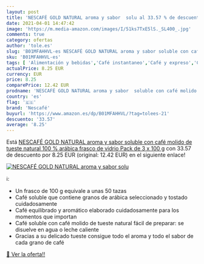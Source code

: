 ```yaml
---
layout: post
title: 'NESCAFÉ GOLD NATURAL aroma y sabor  solu al 33.57 % de descuento'
date: 2021-04-01 14:47:42
image: 'https://m.media-amazon.com/images/I/51ks7TxE5lS._SL400_.jpg'
comments: true
category: ofertas
author: 'tole.es'
slug: 'B01MFAHHVL-es NESCAFÉ GOLD NATURAL aroma y sabor soluble con café molido...'
sku: 'B01MFAHHVL-es'
tags: [ 'Alimentación y bebidas','Café instantaneo','Café y expreso','Café, té y bebidas','café','nescafé', ]
actualPrice: 8.25 EUR
currency: EUR
price: 8.25
comparePrice: 12.42 EUR
prodname: 'NESCAFÉ GOLD NATURAL aroma y sabor  soluble con café molido de tueste natural 100 % arábica  frasco de vidrio  Pack de 3 x 100 g'
country: 'es'
flag: '🇪🇸'
brand: 'Nescafé'
buyurl: 'https://www.amazon.es/dp/B01MFAHHVL/?tag=tolees-21'
descuento: '33.57'
average: '8.25'
---
```


Está [NESCAFÉ GOLD NATURAL aroma y sabor  soluble con café molido de tueste natural 100 % arábica  frasco de vidrio  Pack de 3 x 100 g](https://www.amazon.es/dp/B01MFAHHVL/?tag=tolees-21) con 33.57 de descuento por 8.25 EUR (original: 12.42 EUR) en el siguiente enlace!

[![NESCAFÉ GOLD NATURAL aroma y sabor  solu](https://m.media-amazon.com/images/I/51ks7TxE5lS._SL400_.jpg)](https://www.amazon.es/dp/B01MFAHHVL/?tag=tolees-21)

ℹ️:

- Un frasco de 100 g equivale a unas 50 tazas
- Café soluble que contiene granos de arábica seleccionado y tostado cuidadosamente
- Café equilibrado y aromático elaborado cuidadosamente para los momentos que importan
- Café soluble con café molido de tueste natural fácil de preparar: se disuelve en agua o leche caliente
- Gracias a su delicado tueste consigue todo el aroma y todo el sabor de cada grano de café

[🛒 Ver la oferta!!](https://www.amazon.es/dp/B01MFAHHVL/?tag=tolees-21)
